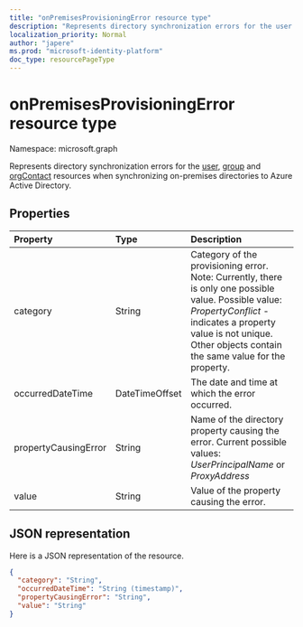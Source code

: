 ```yaml
---
title: "onPremisesProvisioningError resource type"
description: "Represents directory synchronization errors for the user group and contact resources when synchronizing on-premises directories to Azure Active Directory."
localization_priority: Normal
author: "japere"
ms.prod: "microsoft-identity-platform"
doc_type: resourcePageType
---
```


# onPremisesProvisioningError resource type

Namespace: microsoft.graph

Represents directory synchronization errors for the [user](user.md), [group](group.md) and [orgContact](orgcontact.md) resources when synchronizing on-premises directories to Azure Active Directory.

## Properties

| Property | Type | Description |
|:---------------|:--------|:----------|
|category|String| Category of the provisioning error. Note: Currently, there is only one possible value. Possible value: *PropertyConflict* - indicates a property value is not unique. Other objects contain the same value for the property. |
|occurredDateTime|DateTimeOffset| The date and time at which the error occurred. |
|propertyCausingError|String| Name of the directory property causing the error. Current possible values: *UserPrincipalName* or *ProxyAddress* |
|value|String| Value of the property causing the error. |

## JSON representation
Here is a JSON representation of the resource.

<!-- {
  "blockType": "resource",
  "optionalProperties": [

  ],
  "@odata.type": "microsoft.graph.onPremisesProvisioningError"
}-->

```json
{
  "category": "String",
  "occurredDateTime": "String (timestamp)",
  "propertyCausingError": "String",
  "value": "String"
}

```


<!-- uuid: 8fcb5dbc-d5aa-4681-8e31-b001d5168d79
2015-10-25 14:57:30 UTC -->
<!-- {
  "type": "#page.annotation",
  "description": "onPremisesProvisioningError resource",
  "keywords": "",
  "section": "documentation",
  "tocPath": ""
}-->


